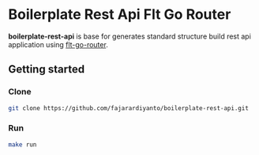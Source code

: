 # Boilerplate Rest Api Flt Go Router

**boilerplate-rest-api** is base for generates standard structure build rest api application using [flt-go-router](https://github.com/fajarardiyanto/flt-go-router).

## Getting started

### Clone
```bash
git clone https://github.com/fajarardiyanto/boilerplate-rest-api.git
```

### Run
```bash
make run
```